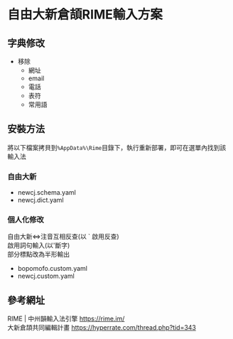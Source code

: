 # 自由大新倉頡RIME輸入方案

## 字典修改

- 移除
  - 網址
  - email
  - 電話
  - 表符
  - 常用語

## 安裝方法

將以下檔案拷貝到`%AppData%\Rime`目錄下，執行重新部署，即可在選單內找到該輸入法

### 自由大新

- newcj.schema.yaml
- newcj.dict.yaml

### 個人化修改

自由大新<=>注音互相反查(以 ` 啟用反查)\
啟用詞句輸入(以'斷字)\
部分標點改為半形輸出

- bopomofo.custom.yaml
- newcj.custom.yaml

## 參考網址

RIME | 中州韻輸入法引擎 <https://rime.im/> \
大新倉頡共同編輯計畫 <https://hyperrate.com/thread.php?tid=343>
